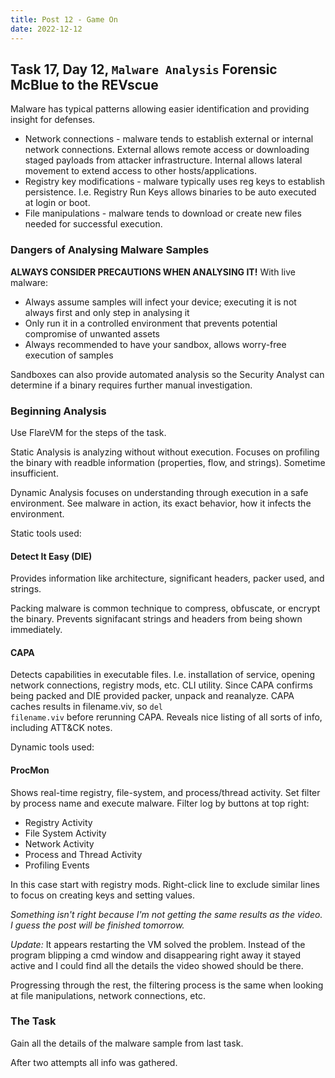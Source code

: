 ```yaml
---
title: Post 12 - Game On
date: 2022-12-12
---
```

## Task 17, Day 12, <code>Malware Analysis</code> Forensic McBlue to the REVscue
Malware has typical patterns allowing easier identification and providing insight for defenses. 
- Network connections - malware tends to establish external or internal network connections. External allows remote access or downloading staged payloads from attacker infrastructure. Internal allows lateral movement to extend access to other hosts/applications.
- Registry key modifications - malware typically uses reg keys to establish persistence. I.e. Registry Run Keys allows binaries to be auto executed at login or boot.
- File manipulations - malware tends to download or create new files needed for successful execution.

### Dangers of Analysing Malware Samples
**ALWAYS CONSIDER PRECAUTIONS WHEN ANALYSING IT!**
With live malware:
- Always assume samples will infect your device; executing it is not always first and only step in analysing it
- Only run it in a controlled environment that prevents potential compromise of unwanted assets
- Always recommended to have your sandbox, allows worry-free execution of samples

Sandboxes can also provide automated analysis so the Security Analyst can determine if a binary requires further manual investigation. 

### Beginning Analysis
Use FlareVM for the steps of the task.

Static Analysis is analyzing without without execution. Focuses on profiling the binary with readble information (properties, flow, and strings). Sometime insufficient.

Dynamic Analysis focuses on understanding through execution in a safe environment. See malware in action, its exact behavior, how it infects the environment.

Static tools used:
#### Detect It Easy (DIE)
Provides information like architecture, significant headers, packer used, and strings. 

Packing malware is common technique to compress, obfuscate, or encrypt the binary. Prevents signifacant strings and headers from being shown immediately. 

#### CAPA
Detects capabilities in executable files. I.e. installation of service, opening network connections, registry mods, etc. CLI utility. Since CAPA confirms being packed and DIE provided packer, unpack and reanalyze. CAPA caches results in filename.viv, so <code>del filename.viv</code> before rerunning CAPA. Reveals nice listing of all sorts of info, including ATT&CK notes.

Dynamic tools used:
#### ProcMon
Shows real-time registry, file-system, and process/thread activity. Set filter by process name and execute malware. Filter log by buttons at top right:
- Registry Activity
- File System Activity
- Network Activity
- Process and Thread Activity
- Profiling Events

In this case start with registry mods. Right-click line to exclude similar lines to focus on creating keys and setting values. 

*Something isn't right because I'm not getting the same results as the video. I guess the post will be finished tomorrow.*

*Update:* It appears restarting the VM solved the problem. Instead of the program blipping a cmd window and disappearing right away it stayed active and I could find all the details the video showed should be there.

Progressing through the rest, the filtering process is the same when looking at file manipulations, network connections, etc.

### The Task
Gain all the details of the malware sample from last task.

After two attempts all info was gathered. 